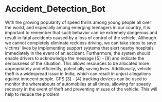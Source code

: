 # Accident_Detection_Bot
With the growing popularity of speed thrills among young people all over the world, and especially among emerging teenagers in our country, it is important to remember that such behavior can be extremely dangerous and result in fatal accidents caused by a loss of control of the vehicle. Although we cannot completely eliminate reckless driving, we can take steps to save victims' lives by implementing support systems that alert nearby hospitals immediately in the event of an accident. Furthermore, the system should enable drivers to acknowledge the message [5] - [8] and indicate the seriousness of the situation. This allows resources to be allocated more appropriately and efficiently, potentially saving lives. Additionally, vehicle theft is a widespread issue in India, which can result in unjust allegations against innocent people. GPS [3] - [4] tracking devices can be used to monitor the whereabouts of automobiles at all times, allowing for speedy recovery in the event of theft and preventing misuse of the vehicle. This will help to reduce the problem
